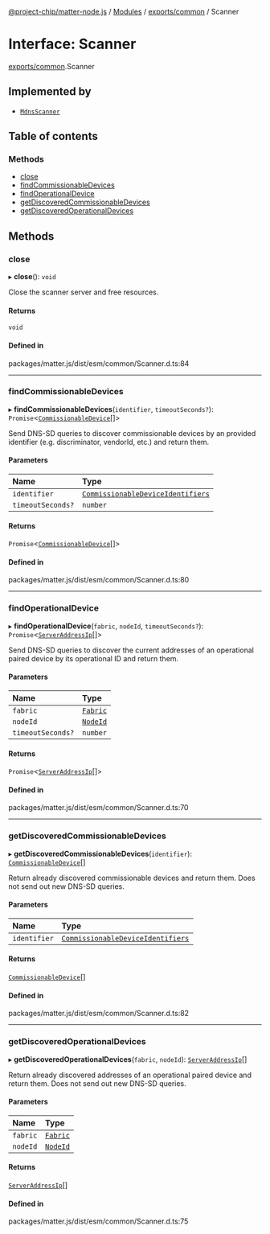 [@project-chip/matter-node.js](../README.md) / [Modules](../modules.md) / [exports/common](../modules/exports_common.md) / Scanner

# Interface: Scanner

[exports/common](../modules/exports_common.md).Scanner

## Implemented by

- [`MdnsScanner`](../classes/exports_mdns.MdnsScanner.md)

## Table of contents

### Methods

- [close](exports_common.Scanner.md#close)
- [findCommissionableDevices](exports_common.Scanner.md#findcommissionabledevices)
- [findOperationalDevice](exports_common.Scanner.md#findoperationaldevice)
- [getDiscoveredCommissionableDevices](exports_common.Scanner.md#getdiscoveredcommissionabledevices)
- [getDiscoveredOperationalDevices](exports_common.Scanner.md#getdiscoveredoperationaldevices)

## Methods

### close

▸ **close**(): `void`

Close the scanner server and free resources.

#### Returns

`void`

#### Defined in

packages/matter.js/dist/esm/common/Scanner.d.ts:84

___

### findCommissionableDevices

▸ **findCommissionableDevices**(`identifier`, `timeoutSeconds?`): `Promise`<[`CommissionableDevice`](../modules/exports_common.md#commissionabledevice)[]\>

Send DNS-SD queries to discover commissionable devices by an provided identifier (e.g. discriminator,
vendorId, etc.) and return them.

#### Parameters

| Name | Type |
| :------ | :------ |
| `identifier` | [`CommissionableDeviceIdentifiers`](../modules/exports_common.md#commissionabledeviceidentifiers) |
| `timeoutSeconds?` | `number` |

#### Returns

`Promise`<[`CommissionableDevice`](../modules/exports_common.md#commissionabledevice)[]\>

#### Defined in

packages/matter.js/dist/esm/common/Scanner.d.ts:80

___

### findOperationalDevice

▸ **findOperationalDevice**(`fabric`, `nodeId`, `timeoutSeconds?`): `Promise`<[`ServerAddressIp`](../modules/exports_common.md#serveraddressip)[]\>

Send DNS-SD queries to discover the current addresses of an operational paired device by its operational ID
and return them.

#### Parameters

| Name | Type |
| :------ | :------ |
| `fabric` | [`Fabric`](../classes/exports_fabric.Fabric.md) |
| `nodeId` | [`NodeId`](../modules/exports_datatype.md#nodeid) |
| `timeoutSeconds?` | `number` |

#### Returns

`Promise`<[`ServerAddressIp`](../modules/exports_common.md#serveraddressip)[]\>

#### Defined in

packages/matter.js/dist/esm/common/Scanner.d.ts:70

___

### getDiscoveredCommissionableDevices

▸ **getDiscoveredCommissionableDevices**(`identifier`): [`CommissionableDevice`](../modules/exports_common.md#commissionabledevice)[]

Return already discovered commissionable devices and return them. Does not send out new DNS-SD queries.

#### Parameters

| Name | Type |
| :------ | :------ |
| `identifier` | [`CommissionableDeviceIdentifiers`](../modules/exports_common.md#commissionabledeviceidentifiers) |

#### Returns

[`CommissionableDevice`](../modules/exports_common.md#commissionabledevice)[]

#### Defined in

packages/matter.js/dist/esm/common/Scanner.d.ts:82

___

### getDiscoveredOperationalDevices

▸ **getDiscoveredOperationalDevices**(`fabric`, `nodeId`): [`ServerAddressIp`](../modules/exports_common.md#serveraddressip)[]

Return already discovered addresses of an operational paired device and return them. Does not send out new
DNS-SD queries.

#### Parameters

| Name | Type |
| :------ | :------ |
| `fabric` | [`Fabric`](../classes/exports_fabric.Fabric.md) |
| `nodeId` | [`NodeId`](../modules/exports_datatype.md#nodeid) |

#### Returns

[`ServerAddressIp`](../modules/exports_common.md#serveraddressip)[]

#### Defined in

packages/matter.js/dist/esm/common/Scanner.d.ts:75
